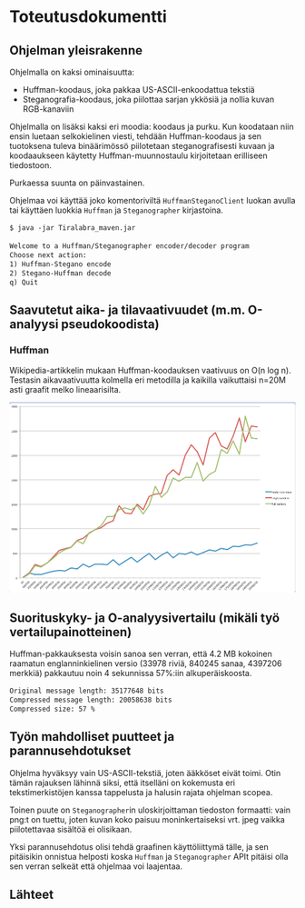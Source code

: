 Toteutusdokumentti
==================

## Ohjelman yleisrakenne

Ohjelmalla on kaksi ominaisuutta:
* Huffman-koodaus, joka pakkaa US-ASCII-enkoodattua tekstiä
* Steganografia-koodaus, joka piilottaa sarjan ykkösiä ja nollia kuvan RGB-kanaviin

Ohjelmalla on lisäksi kaksi eri moodia: koodaus ja purku.
Kun koodataan niin ensin luetaan selkokielinen viesti, tehdään Huffman-koodaus ja sen tuotoksena tuleva binäärimössö piilotetaan steganografisesti kuvaan ja koodaaukseen käytetty Huffman-muunnostaulu kirjoitetaan erilliseen tiedostoon.

Purkaessa suunta on päinvastainen.

Ohjelmaa voi käyttää joko komentoriviltä ```HuffmanSteganoClient``` luokan avulla tai käyttäen luokkia ```Huffman``` ja ```Steganographer``` kirjastoina.

```
$ java -jar Tiralabra_maven.jar 

Welcome to a Huffman/Steganographer encoder/decoder program
Choose next action:
1) Huffman-Stegano encode
2) Stegano-Huffman decode
q) Quit

```

## Saavutetut aika- ja tilavaativuudet (m.m. O-analyysi pseudokoodista)

### Huffman

Wikipedia-artikkelin mukaan Huffman-koodauksen vaativuus on O(n log n). Testasin aikavaativuutta kolmella eri metodilla ja kaikilla vaikuttaisi n=20M asti graafit melko lineaarisilta.

![Huffman encoding performance](huffman-perf-graphs.png "Huffman encoding performance")

## Suorituskyky- ja O-analyysivertailu (mikäli työ vertailupainotteinen)

Huffman-pakkauksesta voisin sanoa sen verran, että 4.2 MB kokoinen raamatun englanninkielinen versio (33978 riviä, 840245 sanaa, 4397206 merkkiä) pakkautuu noin 4 sekunnissa 57%:iin alkuperäiskoosta.

```
Original message length: 35177648 bits
Compressed message length: 20058638 bits
Compressed size: 57 %
```

## Työn mahdolliset puutteet ja parannusehdotukset

Ohjelma hyväksyy vain US-ASCII-tekstiä, joten ääkköset eivät toimi. Otin tämän rajauksen lähinnä siksi, että itselläni on kokemusta eri tekstimerkistöjen kanssa tappelusta ja halusin rajata ohjelman scopea.

Toinen puute on ```Steganographer```in uloskirjoittaman tiedoston formaatti: vain png:t on tuettu, joten kuvan koko paisuu moninkertaiseksi vrt. jpeg vaikka piilotettavaa sisältöä ei olisikaan.

Yksi parannusehdotus olisi tehdä graafinen käyttöliittymä tälle, ja sen pitäisikin onnistua helposti koska ```Huffman``` ja ```Steganographer``` APIt pitäisi olla sen verran selkeät että ohjelmaa voi laajentaa.

## Lähteet
